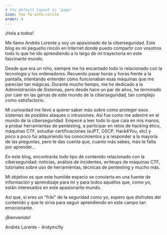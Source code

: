 ```yaml
---
# the default layout is 'page'
icon: fas fa-info-circle
order: 4
---
```


¡Hola a todos! 

Me llamo Andrés Lorente y soy un apasionado de la ciberseguridad. Este blog es mi pequeño rincón en Internet donde puedo compartir con vosotros todo lo que he ido aprendiendo a lo largo de mi trayectoria en este fascinante mundo.

Desde que era un niño, siempre me ha encantado todo lo relacionado con la tecnología y los ordenadores. Recuerdo pasar horas y horas frente a la pantalla, intentando entender cómo funcionaban esas máquinas que me parecían tan mágicas. Durante mucho tiempo, me he dedicado a la Administración de Sistemas, pero desde hace un par de años, he terminado por caer en las garras de este mundo de la ciberseguridad, tan complejo como satisfactorio.

Mi curiosidad me llevó a querer saber más sobre cómo proteger esos sistemas de posibles ataques o intrusiones. Así fue como me adentré en el mundo de la ciberseguridad. Empecé a leer todo lo que caía en mis manos, a probar herramientas de pentesting, a participar en retos de hacking ético, máquinas CTF, estudiar certificaciones (eJPT, OSCP, Hack4You, etc) y poco a poco fui adquiriendo los conocimientos y a responder a la mayoría de las preguntas, pero te das cuenta que, cuanto más sabes, más te falta por aprender...

En este blog, encontrarás todo tipo de contenido relacionado con la ciberseguridad: noticias, análisis de incidentes, writeups de máquinas CTF, tutoriales sobre uso de herramientas, técnicas de pentesting y mucho más. 

Mi objetivo es que este humilde espacio se convierta en una fuente de información y aprendizaje para mi y para todos aquellos que, como yo, están interesados en este apasionante mundo.

Así que, si eres un "friki" de la seguridad como yo, espero que disfrutes del contenido y que te sirva para seguir aprendiendo en este campo tan emocionante.


¡Bienvenido!


Andrés Lorente - 4ndymcfly



